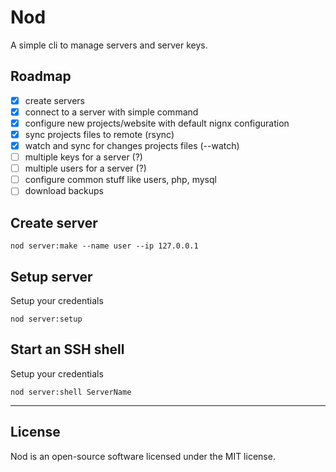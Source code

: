 # Nod
A simple cli to manage servers and server keys.

## Roadmap

- [x] create servers 
- [x] connect to a server with simple command
- [x] configure new projects/website with default nignx configuration
- [x] sync projects files to remote (rsync)
- [x] watch and sync for changes projects files (--watch)
- [ ] multiple keys for a server (?)
- [ ] multiple users for a server (?)
- [ ] configure common stuff like users, php, mysql
- [ ] download backups

## Create server
```
nod server:make --name user --ip 127.0.0.1
```

## Setup server
Setup your credentials
```
nod server:setup
```

## Start an SSH shell 
Setup your credentials
```
nod server:shell ServerName
```

------

## License

Nod is an open-source software licensed under the MIT license.
